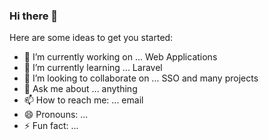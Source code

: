 ### Hi there 👋


Here are some ideas to get you started:

- 🔭 I’m currently working on ...
Web Applications 
- 🌱 I’m currently learning ...
Laravel
- 👯 I’m looking to collaborate on ...
SSO and many projects
- 💬 Ask me about ... anything
- 📫 How to reach me: ... email
- 😄 Pronouns: ...
- ⚡ Fun fact: ...
  
